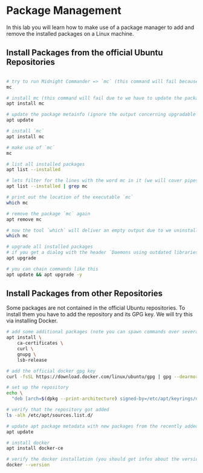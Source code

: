 # Package Management

In this lab you will learn how to make use of a package manager to add and remove the installed packages on a Linux machine.

## Install Packages from the official Ubuntu Repositories
```bash

# try to run Midnight Commander => `mc` (this command will fail because `mc` is not installed yet)
mc

# install mc (this command will fail due to we have to update the package metainfo first)
apt install mc

# update the package metainfo (ignore the output concerning upgradable packages, we will cover this later)
apt update

# install `mc`
apt install mc

# make use of `mc`
mc

# list all installed packages
apt list --installed

# lets filter for the lines with the word mc in it (we will cover pipes and grep later in detail)
apt list --installed | grep mc

# print out the location of the executable `mc`
which mc

# remove the package `mc` again
apt remove mc

# now the tool `which` will deliver an empty output due to we uninstalled `mc`
which mc

# upgrade all installed packages 
# if you get a dialog with the header `Daemons using outdated libraries` click TAB and ENTER
apt upgrade

# you can chain commands like this
apt update && apt upgrade -y
```

## Install Packages from other Repositories

Some packages are not contained in the official Ubuntu repositories. To install them you have to add the repository and its GPG key. We will try this via installing Docker.

```bash
# add some additional packages (note you can spawn commands over several lines via the character `\`)
apt install \
    ca-certificates \
    curl \
    gnupg \
    lsb-release

# add the official docker gpg key
curl -fsSL https://download.docker.com/linux/ubuntu/gpg | gpg --dearmor -o /etc/apt/keyrings/docker.gpg

# set up the repository
echo \
  "deb [arch=$(dpkg --print-architecture) signed-by=/etc/apt/keyrings/docker.gpg] https://download.docker.com/linux/ubuntu  $(lsb_release -cs) stable" | tee /etc/apt/sources.list.d/docker.list > /dev/null

# verify that the repository got added
ls -alh /etc/apt/sources.list.d/

# update apt package metadata with new packages from the recently added repository
apt update

# install docker
apt install docker-ce

# verify the docker installation (you should get infos about the versions of docker)
docker --version   
```
